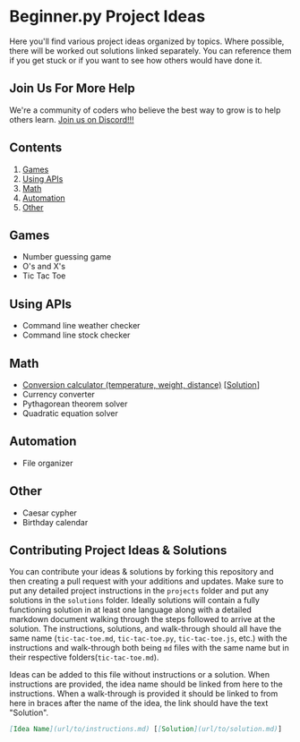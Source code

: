 # Beginner.py Project Ideas

Here you'll find various project ideas organized by topics. Where possible, there will be worked out solutions linked separately. You can reference them if you get stuck or if you want to see how others would have done it.

## Join Us For More Help

We're a community of coders who believe the best way to grow is to help others learn. [Join us on Discord!!!](https://discord.gg/sfHykntuGy)

## Contents

1. [Games](#Games)
2. [Using APIs](#using-apis)
3. [Math](#math)
4. [Automation](#automation)
5. [Other](#other)

## Games

- Number guessing game
- O's and X's
- Tic Tac Toe

## Using APIs

- Command line weather checker
- Command line stock checker

## Math

- [Conversion calculator (temperature, weight, distance)](/projects/conversion-calculator.md) [[Solution](/solutions/conversion-calculator.md)]
- Currency converter
- Pythagorean theorem solver
- Quadratic equation solver

## Automation

- File organizer

## Other

- Caesar cypher
- Birthday calendar

## Contributing Project Ideas & Solutions

You can contribute your ideas & solutions by forking this repository and then creating a pull request with your additions and updates. Make sure to put any detailed project instructions in the `projects` folder and put any solutions in the `solutions` folder. Ideally solutions will contain a fully functioning solution in at least one language along with a detailed markdown document walking through the steps followed to arrive at the solution. The instructions, solutions, and walk-through should all have the same name (`tic-tac-toe.md`, `tic-tac-toe.py`, `tic-tac-toe.js`, etc.) with the instructions and walk-through both being `md` files with the same name but in their respective folders(`tic-tac-toe.md`).

Ideas can be added to this file without instructions or a solution. When instructions are provided, the idea name should be linked from here to the instructions. When a walk-through is provided it should be linked to from here in braces after the name of the idea, the link should have the text "Solution".
```md
[Idea Name](url/to/instructions.md) [[Solution](url/to/solution.md)]
```
